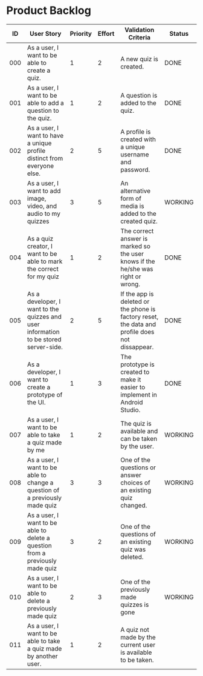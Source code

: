 # Product Backlog

| ID | User Story | Priority | Effort | Validation Criteria | Status |
|----|------------|--------|----------|---------------------|--------|
| 000 | As a user, I want to be able to create a quiz. |	1 |	2 |	A new quiz is created. | DONE |
| 001 | As a user, I want to be able to add a question to the quiz. |	1 |	2 |	A question is added to the quiz. | DONE |
| 002 | As a user, I want to have a unique profile distinct from everyone else. |	2 |	5 |	A profile is created with a unique username and password. | DONE |
| 003 | As a user, I want to add image, video, and audio to my quizzes | 3 | 5 | An alternative form of media is added to the created quiz. | WORKING |
| 004 | As a quiz creator, I want to be able to mark the correct for my quiz |	1	| 2	 | The correct answer is marked so the user knows if the he/she was right or wrong. | DONE |
| 005 | As a developer, I want to the quizzes and user information to be stored server-side. |	2	| 5 |	If the app is deleted or the phone is factory reset, the data and profile does not dissappear. | DONE |
| 006 | As a developer, I want to create a prototype of the UI.	| 1 |	3 |	The prototype is created to make it easier to implement in Android Studio. | DONE |
| 007 | As a user, I want to be able to take a quiz made by me | 1 | 2 | The quiz is available and can be taken by the user. | WORKING |
| 008 | As a user, I want to be able to change a question of a previously made quiz | 3 | 3 | One of the questions or answer choices of an existing quiz changed. | WORKING |
| 009 | As a user, I want to be able to delete a question from a previously made quiz | 3 | 2 | One of the questions of an existing quiz was deleted. | WORKING |
| 010 | As a user, I want to be able to delete a previously made quiz | 2 | 3 | One of the previously made quizzes is gone | WORKING |
| 011 | As a user, I want to be able to take a quiz made by another user. | 1 | 2 | A quiz not made by the current user is available to be taken.

